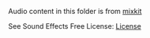 Audio content in this folder is from [mixkit](https://mixkit.co/free-sound-effects/game/)

See Sound Effects Free License: [License](https://mixkit.co/license/)

